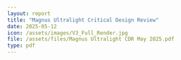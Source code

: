 ```yaml
---
layout: report
title: "Magnus Ultralight Critical Design Review"
date: 2025-05-12
icon: /assets/images/V3_Full_Render.jpg
file: /assets/files/Magnus Ultralight CDR May 2025.pdf
type: pdf
---
```

